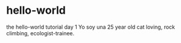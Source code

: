 # hello-world
the hello-world tutorial day 1
Yo soy una 25 year old cat loving, rock climbing, ecologist-trainee.
